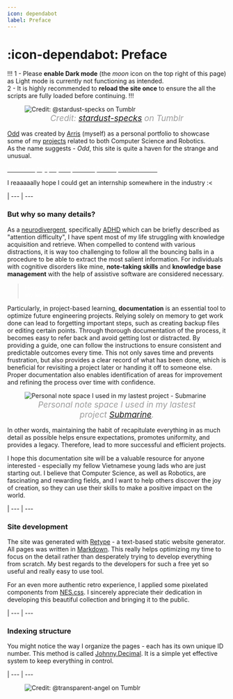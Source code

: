 ```yaml
---
icon: dependabot
label: Preface
---
```

# :icon-dependabot: Preface

!!!
1 - Please **<span class="nes-text is-error">enable Dark mode</span>** (the *moon* icon on the top right of this page) as Light mode is currently not functioning as intended.\
2 - It is highly recommended to **<span class="nes-text is-error">reload the site once</span>** to ensure the all the scripts are fully loaded before continuing.
!!!

<style>
figcaption {
  color: #9D9D9D;
  font-style: italic;
  font-size: 19px;
  padding: 1px;
  text-align: center;
}
</style>
<figure>
    <img src="https://64.media.tumblr.com/aea033d9a7c041c222146d1af9874bd4/tumblr_pq61h5uUHE1wvcbfqo1_1280.gif" alt="Credit: @stardust-specks on Tumblr">
    <figcaption> Credit: <a href="https://stardust-specks.tumblr.com/post/184284932522/fairydust-f2u-header-dont-delete-my-caption">stardust-specks</a> on Tumblr</figcaption>
</figure>


[Odd](https://oddnimatronics.github.io/odd/) was created by [Arris](/about-me.md) (myself) as a personal portfolio to showcase some of my [projects](/projects/navigation-page.md) related to both Computer Science and Robotics.\
As the name suggests - *Odd*, this site is quite a haven for the strange and unusual. 

<a class="nes-btn is-success" href="https://oddnimatronics.github.io/odd/about-me/"><span class="nes-text" style="color: #fff;">About me</span></a>
<a class="nes-btn is-error" href="https://oddnimatronics.github.io/odd/projects/navigation-page/"><span class="nes-text" style="color: #fff;">My projects</span></a>
<a class="nes-btn is-warning" href="https://oddnimatronics.github.io/odd/contacts/"><span class="nes-text" style="color: #fff;">Contact</span></a>
<a class="nes-btn is-primary" href="https://oddnimatronics.github.io/odd/updates/"><span class="nes-text" style="color: #fff;">Development notices</span></a>

I reaaaaally hope I could get an internship somewhere in the industry :<

|
--- | ---

### But why so many details?
As a [neurodivergent](https://www.verywellmind.com/what-is-neurodivergence-and-what-does-it-mean-to-be-neurodivergent-5196627), specifically [ADHD](https://adhdclinic.co.uk/what-is-adhd-introduction/) which can be briefly described as "attention difficulty", I have spent most of my life struggling with knowledge acquisition and retrieve. When compelled to contend with various distractions, it is way too challenging to follow all the bouncing balls in a procedure to be able to extract the most salient information. For individuals with cognitive disorders like mine, **note-taking skills** and **knowledge base management** with the help of assistive software are considered necessary. 

> <span style="color: #fff;">Hence, this dedicated documentation site is a way for me to preserve my knowledge and experience, and to disseminate it to others.</span>

Particularly, in project-based learning, **documentation** is an essential tool to optimize future engineering projects. Relying solely on memory to get work done can lead to forgetting important steps, such as creating backup files or editing certain points. Through thorough documentation of the process, it becomes easy to refer back and avoid getting lost or distracted. By providing a guide, one can follow the instructions to ensure consistent and predictable outcomes every time. This not only saves time and prevents frustration, but also provides a clear record of what has been done, which is beneficial for revisiting a project later or handing it off to someone else. Proper documentation also enables identification of areas for improvement and refining the process over time with confidence.

<figure>
    <img src="https://raw.githubusercontent.com/oddnimatronics/odd/main/media/note-taking.png" alt="Personal note space I used in my lastest project - Submarine">
    <figcaption>Personal note space I used in my lastest project <a href="https://oddnimatronics.github.io/odd/projects/p04-submarine/">Submarine</a>.</figcaption>
</figure>

In other words, maintaining the habit of recapitulate everything in as much detail as possible helps ensure expectations, promotes uniformity, and provides a legacy. Therefore, lead to more successful and efficient projects.

I hope this documentation site will be a valuable resource for anyone interested - especially my fellow Vietnamese young lads who are just starting out. I believe that Computer Science, as well as Robotics, are fascinating and rewarding fields, and I want to help others discover the joy of creation, so they can use their skills to make a positive impact on the world.

|
--- | ---

### Site development
The site was generated with [Retype](https://retype.com/) - a text-based static website generator. All pages was written in [Markdown](https://www.markdownguide.org/getting-started/). This really helps optimizing my time to focus on the detail rather than desperately trying to develop everything from scratch. My best regards to the developers for such a free yet so useful and really easy to use tool.

For an even more authentic retro experience, I applied some pixelated components from [NES.css](https://github.com/nostalgic-css/NES.css/tree/develop). I sincerely appreciate their dedication in developing this beautiful collection and bringing it to the public.

|
--- | ---

### Indexing structure
You might notice the way I organize the pages - each has its own unique ID number. This method is called [Johnny.Decimal](https://johnnydecimal.com/10-19-concepts/11-core/11.01-introduction/). It is a simple yet effective system to keep everything in control.  

|
--- | ---

<figure>
    <img src="https://64.media.tumblr.com/d103eb823dce2842c673f409f036857b/tumblr_mzx9wrdwFa1snc5kxo1_1280.gifv" alt="Credit: @transparent-angel on Tumblr">
</figure>